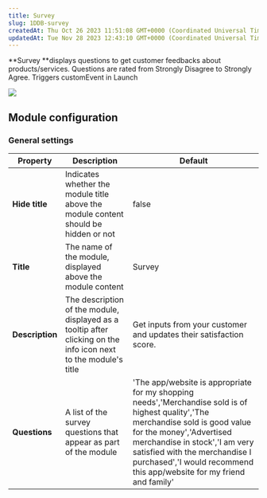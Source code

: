 ```yaml
---
title: Survey
slug: 1DDB-survey
createdAt: Thu Oct 26 2023 11:51:08 GMT+0000 (Coordinated Universal Time)
updatedAt: Tue Nov 28 2023 12:43:10 GMT+0000 (Coordinated Universal Time)
---
```


**Survey **displays questions to get customer feedbacks about products/services. Questions are rated from Strongly Disagree to Strongly Agree. Triggers customEvent in Launch

![](../../assets/Mkz6w1MoVZCObjCbrK0iF_image.png)

## Module configuration

### General settings

| **Property**    | **Description**                                                                                                  | **Default**                                                                                                                                                                                                                                                                                               |
| --------------- | ---------------------------------------------------------------------------------------------------------------- | --------------------------------------------------------------------------------------------------------------------------------------------------------------------------------------------------------------------------------------------------------------------------------------------------------- |
| **Hide title**  | Indicates whether the module title above the module content should be hidden or not                              | false                                                                                                                                                                                                                                                                                                     |
| **Title**       | The name of the module, displayed above the module content                                                       | Survey                                                                                                                                                                                                                                                                                                    |
| **Description** | The description of the module, displayed as a tooltip after clicking on the info icon next to the module's title | Get inputs from your customer and updates their satisfaction score.                                                                                                                                                                                                                                       |
| **Questions**   | A list of the survey questions that appear as part of the module                                                 | 'The app/website is appropriate for my shopping needs','Merchandise sold is of highest quality','The merchandise sold is good value for the money','Advertised merchandise in stock','I am very satisfied with the merchandise I purchased','I would recommend this app/website for my friend and family' |

